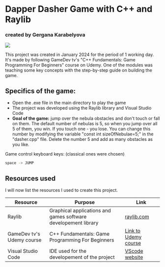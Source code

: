 # Dapper Dasher Game with C++ and Raylib
### created by Gergana Karabelyova

![](https://github.com/gerganakarabelyova/Dapper_Dasher_Cpp_Raylib/blob/master/Screen%20Recording%20-%20Jan%2015,%202024.gif)

This project was created in January 2024 for the period of 1 working day. It's made by following GameDev tv's "C++ Fundamentals: Game Programming For Beginners" course on Udemy. One of the modules was teaching some key concepts with the step-by-step guide on building the game.

## Specifics of the game:

- Open the .exe file in the main directory to play the game
- The project was developed using the Raylib library and Visual Studio Code
- **Goal of the game:** jump over the nebula obstacles and don't touch or fall on them. The default number of nebulas is 5, so when you jump over all 5 of them, you win. If you touch one - you lose. You can change this number by modifying the variable "const int sizeOfNebulae=5;" in the "dasher.cpp" file. Delete the number 5 and add as many obstacles as you like.

Game control keyboard keys: (classical ones were chosen)

```sh
space -> JUMP
```

## Resources used

I will now list the resources I used to create this project.

| Resource | Purpose | Link
| ------ | ------ | ------ |
| Raylib | Graphical applications and games software developement library | [raylib.com](https://www.raylib.com/) 
| GameDev tv's Udemy course | C++ Fundamentals: Game Programming For Beginners | [Link to Udemy course](https://www.udemy.com/course/cpp-fundamentals/) |
| Visual Studio Code | IDE used for the developement of the project | [VScode website](https://code.visualstudio.com/) |
